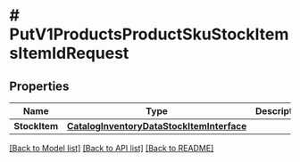 # # PutV1ProductsProductSkuStockItemsItemIdRequest


## Properties 


Name | Type | Description | Notes
------------ | ------------- | ------------- | -------------
**StockItem**| [**CatalogInventoryDataStockItemInterface**](CatalogInventoryDataStockItemInterface.md) |   |


[[Back to Model list]](../../README.md#models) [[Back to API list]](../../README.md#endpoints) [[Back to README]](../../README.md)

